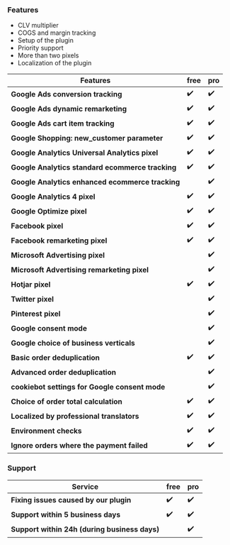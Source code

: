 ### Features

* CLV multiplier
* COGS and margin tracking
* Setup of the plugin
* Priority support
* More than two pixels
* Localization of the plugin

Features                                         | free | pro
---                                              | ---  | ---
**Google Ads conversion tracking**               | ✔️    | ✔️
**Google Ads dynamic remarketing**               | ✔️    | ✔️
**Google Ads cart item tracking**                | ✔️    | ✔️
**Google Shopping: new_customer parameter**      | ✔️    | ✔️
**Google Analytics Universal Analytics pixel**   | ✔️    | ✔️
**Google Analytics standard ecommerce tracking** | ✔️    | ✔️
**Google Analytics enhanced ecommerce tracking** |      | ✔️
**Google Analytics 4 pixel**                     | ✔️    | ✔️
**Google Optimize pixel**                        | ✔️    | ✔️
**Facebook pixel**                               | ✔️    | ✔️
**Facebook remarketing pixel**                   | ✔️    | ✔️
**Microsoft Advertising pixel**                  |      | ✔️
**Microsoft Advertising remarketing pixel**      |      | ✔️
**Hotjar pixel**                                 | ✔️    | ✔️
**Twitter pixel**                                |      | ✔️
**Pinterest pixel**                              |      | ✔️
**Google consent mode**                          |      | ✔️
**Google choice of business verticals**          |      | ✔️
**Basic order deduplication**                    | ✔️    | ✔️
**Advanced order deduplication**                 |      | ✔️
**cookiebot settings for Google consent mode**   |      | ✔️
**Choice of order total calculation**            | ✔️    | ✔️
**Localized by professional translators**        | ✔️    | ✔️
**Environment checks**                           | ✔️    | ✔️
**Ignore orders where the payment  failed**      | ✔️    | ✔️







### Support

Service                                        | free | pro
---                                            | ---  | ---
**Fixing issues caused by our plugin**         | ✔️    | ✔️
**Support within 5 business days**             | ✔️    | ✔️
**Support within 24h (during business days)**  |      | ✔️
